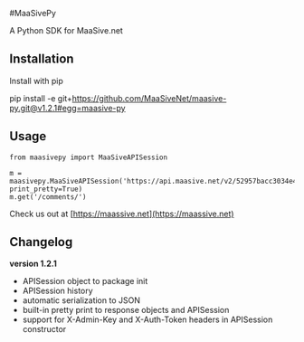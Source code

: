 #MaaSivePy

A Python SDK for MaaSive.net

## Installation

Install with pip

  pip install -e git+https://github.com/MaaSiveNet/maasive-py.git@v1.2.1#egg=maasive-py

## Usage

    from maasivepy import MaaSiveAPISession

    m = maasivepy.MaaSiveAPISession('https://api.maasive.net/v2/52957bacc3034e4a0fe22f78', print_pretty=True)
    m.get('/comments/')

Check us out at [https://maassive.net](https://maassive.net)

## Changelog

**version 1.2.1**

- APISession object to package init
- APISession history
- automatic serialization to JSON
- built-in pretty print to response objects and APISession
- support for X-Admin-Key and X-Auth-Token headers in APISession constructor

